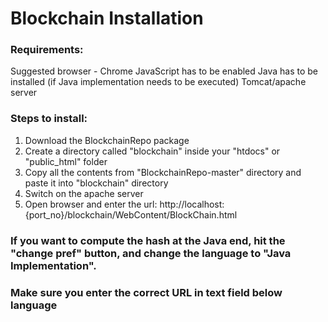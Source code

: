 # Blockchain Installation 

### Requirements:
Suggested browser - Chrome
JavaScript has to be enabled 
Java has to be installed (if Java implementation needs to be executed)
Tomcat/apache server

### Steps to install:
1. Download the BlockchainRepo package
2. Create a directory called "blockchain" inside your "htdocs" or "public_html" folder 
3. Copy all the contents from "BlockchainRepo-master" directory and paste it into "blockchain" directory
4. Switch on the apache server
5. Open browser and enter the url: http://localhost:{port_no}/blockchain/WebContent/BlockChain.html

### If you want to compute the hash at the Java end, hit the "change pref" button, and change the language to "Java Implementation".
### Make sure you enter the correct URL in text field below language



